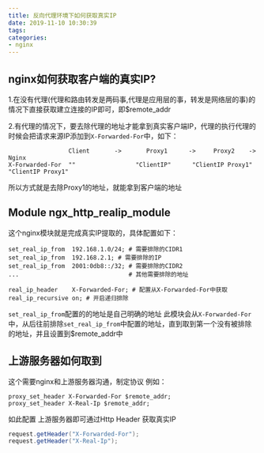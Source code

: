 ```yaml
---
title: 反向代理环境下如何获取真实IP
date: 2019-11-10 10:30:39
tags:
categories:
- nginx
---
```



## nginx如何获取客户端的真实IP?
1.在没有代理(代理和路由转发是两码事,代理是应用层的事，转发是网络层的事)的情况下直接获取建立连接的IP即可，即$remote_addr

2.有代理的情况下，要去除代理的地址才能拿到真实客户端IP，代理的执行代理的时候会把请求来源IP添加到`X-Forwarded-For`中，如下：
```text
                 Client       ->       Proxy1      ->     Proxy2    ->     Nginx
X-Forwarded-For  ""                 "ClientIP"      "ClientIP Proxy1"    "ClientIP Proxy1"
```
所以方式就是去除Proxy1的地址，就能拿到客户端的地址

## Module ngx_http_realip_module
这个nginx模块就是完成真实IP提取的，具体配置如下：
```text
set_real_ip_from  192.168.1.0/24; # 需要排除的CIDR1
set_real_ip_from  192.168.2.1; # 需要排除的IP
set_real_ip_from  2001:0db8::/32; # 需要排除的CIDR2
...                               # 其他需要排除的地址

real_ip_header    X-Forwarded-For; # 配置从X-Forwarded-For中获取
real_ip_recursive on; # 开启递归排除
```
`set_real_ip_from`配置的的地址是自己明确的地址
此模块会从`X-Forwarded-For`中，从后往前排除`set_real_ip_from`中配置的地址，直到取到第一个没有被排除的地址，并且设置到$remote_addr中

## 上游服务器如何取到
这个需要nginx和上游服务器沟通，制定协议
例如：
```text
proxy_set_header X-Forwarded-For $remote_addr;
proxy_set_header X-Real-Ip $remote_addr;
```
如此配置 上游服务器即可通过Http Header 获取真实IP
```java
request.getHeader("X-Forwarded-For"); 
request.getHeader("X-Real-Ip");
```
                

